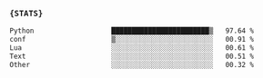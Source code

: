### `{STATS}` 
<!--START_SECTION:waka-->

```txt
Python                   ████████████████████████▒   97.64 %
conf                     ▒░░░░░░░░░░░░░░░░░░░░░░░░   00.91 %
Lua                      ░░░░░░░░░░░░░░░░░░░░░░░░░   00.61 %
Text                     ░░░░░░░░░░░░░░░░░░░░░░░░░   00.51 %
Other                    ░░░░░░░░░░░░░░░░░░░░░░░░░   00.32 %
```

<!--END_SECTION:waka-->
